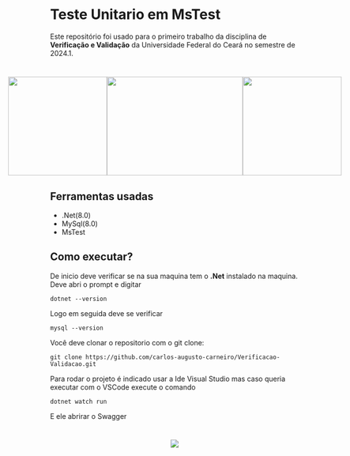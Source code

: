# Teste Unitario em MsTest  

Este repositório foi usado para o primeiro trabalho da disciplina de **Verificação e Validação** da Universidade Federal do Ceará no semestre de 2024.1.

<h1 style="text-align: center;">
    <div style="display: flex; justify-content: center;">
        <img src = "https://hermes.dio.me/articles/cover/496931d9-69d6-4956-bb0a-032dd5792ade.png" width="200" height="200">
        <img src = "https://www.lambdatest.com/blog/wp-content/uploads/2021/03/MSTest.png" width="275" height="200">
        <img src = "https://res.cloudinary.com/appmasters-io/image/upload/v1624744345/mysql_87a2317566.png" width="200" height="200">
    </div>
</h1>

## Ferramentas usadas

- .Net(8.0)
- MySql(8.0)
- MsTest

## Como executar?

De inicio deve verificar se na sua maquina tem o **.Net** instalado na maquina. Deve abri o prompt e digitar

```
dotnet --version
```

Logo em seguida deve se verificar 

```
mysql --version
```

Você deve clonar o repositorio com o git clone:

```
git clone https://github.com/carlos-augusto-carneiro/Verificacao-Validacao.git
```

Para rodar o projeto é indicado usar a Ide Visual Studio mas caso queria executar com o VSCode execute o comando

```
dotnet watch run
```

E ele abrirar o Swagger

<h1 style="text-align: center;">
    <div style="display: flex; justify-content: center;">
        <img src = "C:\Users\carlo\Documents\Projetos\Verificacao&Validacao\Verificacao&Validacao.API\bin\image.png">
    </div>
</h1>
